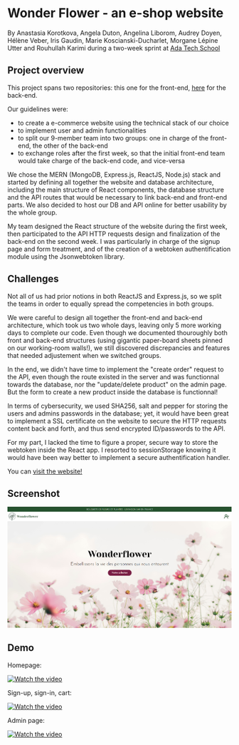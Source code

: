 
# Wonder Flower - an e-shop website

By Anastasia Korotkova, Angela Duton, Angelina Liborom, Audrey Doyen, Hélène Veber, Iris Gaudin, Marie Koscianski-Ducharlet, Morgane Lépine Utter and Rouhullah Karimi during a two-week sprint at [Ada Tech School](https://adatechschool.fr/)

## Project overview

This project spans two repositories: this one for the front-end, [here](https://github.com/MarieKosDuc/projet_collectif_vente_de_fleurs-BACKEND) for the back-end.

Our guidelines were:
- to create a e-commerce website using the technical stack of our choice
- to implement user and admin functionalities
- to split our 9-member team into two groups: one in charge of the front-end, the other of the back-end
- to exchange roles after the first week, so that the initial front-end team would take charge of the back-end code, and vice-versa 

We chose the MERN (MongoDB, Express.js, ReactJS, Node.js) stack and started by defining all together the website and database architecture, including the main structure of React components, the database structure and the API routes that would be necessary to link back-end and front-end parts. We also decided to host our DB and API online for better usability by the whole group.

My team designed the React structure of the website during the first week, then participated to the API HTTP requests design and finalization of the back-end on the second week. 
I was particularly in charge of the signup page and form treatment, and of the creation of a webtoken authentification module using the Jsonwebtoken library.

## Challenges

Not all of us had prior notions in both ReactJS and Express.js, so we split the teams in order to equally spread the competencies in both groups. 

We were careful to design all together the front-end and back-end architecture, which took us two whole days, leaving only 5 more working days to complete our code. Even though we documented thouroughly both front and back-end structures (using gigantic paper-board sheets pinned on our working-room walls!), we still discovered discrepancies and features that needed adjustement when we switched groups.

In the end, we didn't have time to implement the "create order" request to the API, even though the route existed in the server and was functionnal towards the database, nor the "update/delete product" on the admin page. But the form to create a new product inside the database is functionnal!

In terms of cybersecurity, we used SHA256, salt and pepper for storing the users and admins passwords in the database; yet, it would have been great to implement a SSL certificate on the website to secure the HTTP requests content back and forth, and thus send encrypted ID/passwords to the API.

For my part, I lacked the time to figure a proper, secure way to store the webtoken inside the React app. I resorted to sessionStorage knowing it would have been way better to implement a secure authentification handler.

You can [visit the website!](https://wonderflower.vercel.app/)



## Screenshot

![Screenshot](https://github.com/MarieKosDuc/projet_collectif_vente_de_fleurs-FRONTEND/blob/main/Homepage.png?raw=true)

## Demo

Homepage:

[![Watch the video](https://cdn.loom.com/sessions/thumbnails/ab7ec04b5312406a91c96061b48a8636-with-play.gif)](https://www.loom.com/embed/ab7ec04b5312406a91c96061b48a8636)

Sign-up, sign-in, cart:

[![Watch the video](https://cdn.loom.com/sessions/thumbnails/9f2d3dae70f64874bcbbaa518c5d2c77-with-play.gif)](https://www.loom.com/embed/9f2d3dae70f64874bcbbaa518c5d2c77)

Admin page:

[![Watch the video](https://cdn.loom.com/sessions/thumbnails/ef4083b8059641abb9f323fa6e80a287-with-play.gif)](https://www.loom.com/embed/ef4083b8059641abb9f323fa6e80a287)


